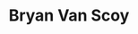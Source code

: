 ---
title: Bryan Van Scoy
image: /docs/Bryan.jpg
position: Assistant Professor
department: Electrical and Computer Engineering
department_link: https://miamioh.edu/cec/academics/departments/ece/index.html
university: Miami University
city: Oxford
state: Ohio
university_link: https://www.miami.miamioh.edu/
email: bvanscoy@miamioh.edu
---